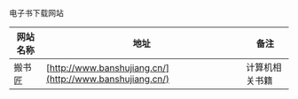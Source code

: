 电子书下载网站


网站名称 | 地址|备注
---|---|---
| 搬书匠            | [http://www.banshujiang.cn/](http://www.banshujiang.cn/)                                              | 计算机相关书籍      |
